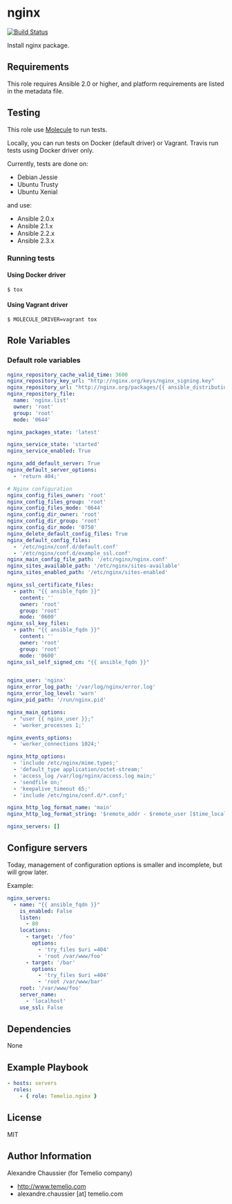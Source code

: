# nginx

[![Build Status](https://travis-ci.org/Temelio/ansible-role-nginx.svg?branch=master)](https://travis-ci.org/Temelio/ansible-role-nginx)

Install nginx package.

## Requirements

This role requires Ansible 2.0 or higher,
and platform requirements are listed in the metadata file.

## Testing

This role use [Molecule](https://github.com/metacloud/molecule/) to run tests.

Locally, you can run tests on Docker (default driver) or Vagrant.
Travis run tests using Docker driver only.

Currently, tests are done on:
- Debian Jessie
- Ubuntu Trusty
- Ubuntu Xenial

and use:
- Ansible 2.0.x
- Ansible 2.1.x
- Ansible 2.2.x
- Ansible 2.3.x

### Running tests

#### Using Docker driver

```
$ tox
```

#### Using Vagrant driver

```
$ MOLECULE_DRIVER=vagrant tox
```

## Role Variables

### Default role variables

``` yaml
nginx_repository_cache_valid_time: 3600
nginx_repository_key_url: "http://nginx.org/keys/nginx_signing.key"
nginx_repository_url: "http://nginx.org/packages/{{ ansible_distribution | lower }}/"
nginx_repository_file:
  name: 'nginx.list'
  owner: 'root'
  group: 'root'
  mode: '0644'

nginx_packages_state: 'latest'

nginx_service_state: 'started'
nginx_service_enabled: True

nginx_add_default_server: True
nginx_default_server_options:
  - 'return 404;'

# Nginx configuration
nginx_config_files_owner: 'root'
nginx_config_files_group: 'root'
nginx_config_files_mode: '0644'
nginx_config_dir_owner: 'root'
nginx_config_dir_group: 'root'
nginx_config_dir_mode: '0750'
nginx_delete_default_config_files: True
nginx_default_config_files:
  - '/etc/nginx/conf.d/default.conf'
  - '/etc/nginx/conf.d/example_ssl.conf'
nginx_main_config_file_path: '/etc/nginx/nginx.conf'
nginx_sites_available_path: '/etc/nginx/sites-available'
nginx_sites_enabled_path: '/etc/nginx/sites-enabled'

nginx_ssl_certificate_files:
  - path: "{{ ansible_fqdn }}"
    content: ''
    owner: 'root'
    group: 'root'
    mode: '0600'
nginx_ssl_key_files:
  - path: "{{ ansible_fqdn }}"
    content: ''
    owner: 'root'
    group: 'root'
    mode: '0600'
nginx_ssl_self_signed_cn: "{{ ansible_fqdn }}"


nginx_user: 'nginx'
nginx_error_log_path: '/var/log/nginx/error.log'
nginx_error_log_level: 'warn'
nginx_pid_path: '/run/nginx.pid'

nginx_main_options:
  - "user {{ nginx_user }};"
  - 'worker_processes 1;'

nginx_events_options:
  - 'worker_connections 1024;'

nginx_http_options:
  - 'include /etc/nginx/mime.types;'
  - 'default_type application/octet-stream;'
  - 'access_log /var/log/nginx/access.log main;'
  - 'sendfile on;'
  - 'keepalive_timeout 65;'
  - 'include /etc/nginx/conf.d/*.conf;'

nginx_http_log_format_name: 'main'
nginx_http_log_format_string: '$remote_addr - $remote_user [$time_local] "$request" $status $body_bytes_sent "$http_referer" "$http_user_agent" "$http_x_forwarded_for"'

nginx_servers: []

```

## Configure servers

Today, management of configuration options is smaller and incomplete, but will grow later.

Example:
``` yaml
nginx_servers:
  - name: "{{ ansible_fqdn }}"
    is_enabled: False
    listen:
      - 80
    locations:
      - target: '/foo'
        options:
          - 'try_files $uri =404'
          - 'root /var/www/foo'
      - target: '/bar'
        options:
          - 'try_files $uri =404'
          - 'root /var/www/bar'
    root: '/var/www/foo'
    server_name:
      - 'localhost'
    use_ssl: False
```

## Dependencies

None

## Example Playbook

``` yaml
- hosts: servers
  roles:
    - { role: Temelio.nginx }
```

## License

MIT

## Author Information

Alexandre Chaussier (for Temelio company)
- http://www.temelio.com
- alexandre.chaussier [at] temelio.com
